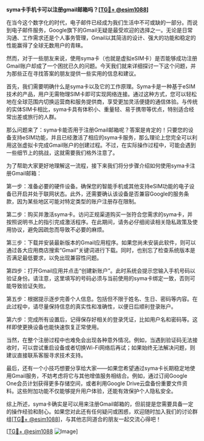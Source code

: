 **syma卡手机卡可以注册gmail邮箱吗？[[TG💪+ @esim1088](https://t.me/s/esim1088)]**

在当今这个数字化的时代，电子邮件已经成为我们生活中不可或缺的一部分。而说到电子邮件服务，Google旗下的Gmail无疑是最受欢迎的选择之一。无论是日常沟通、工作需求还是个人事务管理，Gmail以其简洁的设计、强大的功能和稳定的性能赢得了全球无数用户的青睐。

然而，对于一些朋友来说，使用syma卡（也就是虚拟eSIM卡）是否能够成功注册Gmail账户却成了一个困扰已久的问题。今天我们就来详细探讨一下这个问题，并为那些正在寻找答案的朋友提供一些实用的信息和建议。

首先，我们需要明确什么是syma卡以及它的工作原理。Syma卡是一种基于eSIM技术的产品，用户无需物理SIM卡即可实现网络连接。通过这种方式，您可以轻松地在全球范围内切换运营商和服务提供商，享受更加灵活便捷的通信体验。与传统的实体SIM卡相比，syma卡具有体积小、重量轻、易于携带等优点，特别适合经常出差或旅行的人群。

那么问题来了：syma卡能否用于注册Gmail邮箱呢？答案是肯定的！只要您的设备支持eSIM功能，并且已经激活了相应的syma卡服务，那么理论上您完全可以利用这张虚拟卡完成Gmail账户的创建过程。不过，在实际操作过程中，可能会遇到一些细节上的挑战，这就需要我们格外注意了。

为了帮助大家更好地理解这一流程，接下来我们将分步骤介绍如何使用syma卡注册Gmail邮箱：

第一步：准备必要的硬件设备。确保您的智能手机或其他支持eSIM功能的电子设备已开启并处于联网状态。此外，还需要确认该设备是否兼容Google的服务条款，因为某些地区可能对特定类型的账户注册存在限制。

第二步：购买并激活syma卡。访问正规渠道购买一张符合您需求的syma卡，并按照说明书上的指引完成激活程序。在此期间，请务必仔细阅读相关隐私政策及使用协议，避免因疏忽而导致不必要的麻烦。

第三步：下载并安装最新版本的Gmail应用程序。如果您尚未安装此软件，则可以通过各大应用商店搜索“Gmail”关键词进行下载。同时，也别忘了检查系统版本是否满足最低要求，以免出现兼容性问题。

第四步：打开Gmail应用并点击“创建新账户”。此时系统会提示您输入手机号码以验证身份。请注意，这里填写的号码必须与当前使用的syma卡绑定一致，否则可能导致验证失败。

第五步：根据提示逐步完善个人信息。包括但不限于姓名、生日、密码等内容。在此过程中，请尽量保持信息的真实性和准确性，以便日后顺利登录账户。

第六步：完成所有设置后，记得保存好相关的登录凭证，比如用户名和密码等。这样即使更换设备也能快速恢复正常使用。

当然，在整个注册过程中也难免会出现各种意外情况。例如，当遇到验证码无法接收时，可以尝试重启设备或者切换Wi-Fi网络后再试；如果始终无法解决问题，则建议直接联系客服寻求技术支持。

最后，还有一个小技巧想要分享给大家——如果您希望通过syma卡长期稳定地使用Gmail服务，不妨考虑将它与其他增值服务相结合。例如，通过订阅Google One会员计划获得更多存储空间，或者利用Google Drive云盘备份重要文件资料。这些附加功能不仅能够提升用户体验，还能有效保护个人隐私安全。

综上所述，syma卡确实是可以用来注册Gmail邮箱的，但前提是您需要具备一定的操作经验和耐心。如果您对此还有任何疑问或困惑，欢迎随时加入我们的讨论群组[[TG💪+ @esim1088](https://t.me/s/esim1088)]，与其他志同道合的朋友一起交流心得吧！

[[TG💪+ @esim1088](https://t.me/s/esim1088) ![Image](https://i.postimg.cc/4NQfJmqS/Snipaste-2025-05-13-00-14-12.png)]